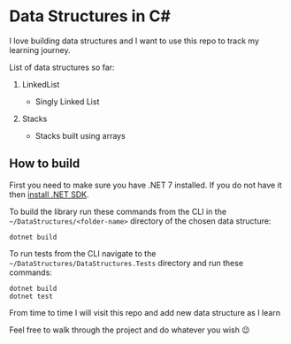 # Data Structures in C#

I love building data structures and I want to use this repo to track my learning journey.

List of data structures so far:

1. LinkedList  
   * Singly Linked List


2. Stacks  
   * Stacks built using arrays

## How to build
First you need to make sure you have .NET 7 installed. If you do not have it then [install .NET SDK](https://dotnet.microsoft.com/en-us/download).

To build the library run these commands from the CLI in the `~/DataStructures/<folder-name>` directory of the chosen data structure:
```
dotnet build
```
To run tests from the CLI navigate to the `~/DataStructures/DataStructures.Tests` directory and run these commands:
```
dotnet build
dotnet test
```

From time to time I will visit this repo and add new data structure as I learn  

Feel free to walk through the project and do whatever you wish 😉